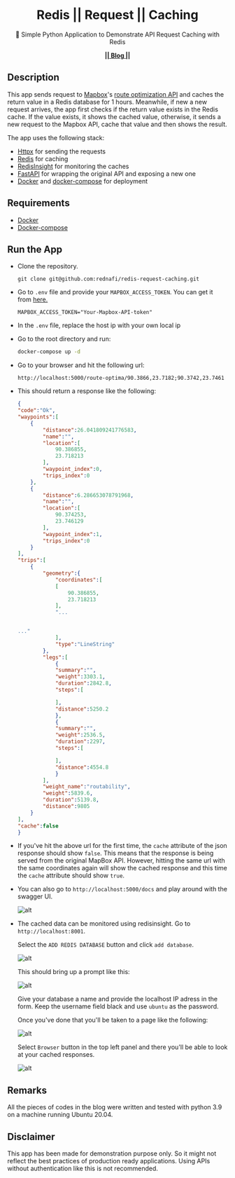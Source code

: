 <div align="center">

# Redis || Request || Caching

🐍 Simple Python Application to Demonstrate API Request Caching with Redis

</div>

<div align="center">

[**|| Blog ||**](https://rednafi.github.io/digressions/python/database/2020/05/25/python-redis-cache.html)

</div>

## Description

This app sends request to [Mapbox](https://www.mapbox.com/)'s [route optimization API](https://docs.mapbox.com/api/navigation/#optimization) and caches the return value in a Redis database for 1 hours. Meanwhile, if new a new request arrives, the app first checks if the return value exists in the Redis cache. If the value exists, it shows the cached value, otherwise, it sends a new request to the Mapbox API, cache that value and then shows the result.

The app uses the following stack:

* [Httpx](https://github.com/encode/httpx/) for sending the requests
* [Redis](https://redis.io/) for caching
* [RedisInsight](https://redislabs.com/redisinsight/) for monitoring the caches
* [FastAPI](https://github.com/tiangolo/fastapi) for wrapping the original API and exposing a new one
* [Docker](https://www.docker.com/) and [docker-compose](https://docs.docker.com/compose/) for deployment

## Requirements

* [Docker](https://www.docker.com/)
* [Docker-compose](https://docs.docker.com/compose/)

## Run the App

* Clone the repository.

    ```
    git clone git@github.com:rednafi/redis-request-caching.git
    ```

* Go to `.env` file and provide your `MAPBOX_ACCESS_TOKEN`. You can get it from [here.](https://docs.mapbox.com/help/how-mapbox-works/access-tokens/)

    ```
    MAPBOX_ACCESS_TOKEN="Your-Mapbox-API-token"
    ```

* In the `.env` file, replace the host ip with your own local ip

* Go to the root directory and run:

    ```bash
    docker-compose up -d
    ```

* Go to your browser and hit the following url:

    ```
    http://localhost:5000/route-optima/90.3866,23.7182;90.3742,23.7461
    ```

* This should return a response like the following:

    ```json
    {
    "code":"Ok",
    "waypoints":[
        {
            "distance":26.041809241776583,
            "name":"",
            "location":[
                90.386855,
                23.718213
            ],
            "waypoint_index":0,
            "trips_index":0
        },
        {
            "distance":6.286653078791968,
            "name":"",
            "location":[
                90.374253,
                23.746129
            ],
            "waypoint_index":1,
            "trips_index":0
        }
    ],
    "trips":[
        {
            "geometry":{
                "coordinates":[
                [
                    90.386855,
                    23.718213
                ],
                "...


    ..."
                ],
                "type":"LineString"
            },
            "legs":[
                {
                "summary":"",
                "weight":3303.1,
                "duration":2842.8,
                "steps":[

                ],
                "distance":5250.2
                },
                {
                "summary":"",
                "weight":2536.5,
                "duration":2297,
                "steps":[

                ],
                "distance":4554.8
                }
            ],
            "weight_name":"routability",
            "weight":5839.6,
            "duration":5139.8,
            "distance":9805
        }
    ],
    "cache":false
    }
    ```

* If you've hit the above url for the first time, the `cache` attribute of the json response should show `false`. This means that the response is being served from the original MapBox API. However, hitting the same url with the same coordinates again will show the cached response and this time the `cache` attribute should show `true`.

* You can also go to `http://localhost:5000/docs` and play around with the swagger UI.


    ![alt](https://user-images.githubusercontent.com/30027932/96722413-2d0e4500-13cf-11eb-852b-ec53f85585c1.png)



* The cached data can be monitored using redisinsight. Go to `http://localhost:8001`.

    Select the `ADD REDIS DATABASE` button and click `add database`.

    ![alt](https://user-images.githubusercontent.com/30027932/96720922-3bf3f800-13cd-11eb-82dc-b35dc9fc93bf.png)

    This should bring up a prompt like this:


    ![alt](https://user-images.githubusercontent.com/30027932/96721353-d3f1e180-13cd-11eb-9510-2baac21e6132.png)

    Give your database a name and provide the localhost IP adress in the form. Keep the username field black and use `ubuntu` as the password.

    Once you've done that you'll be taken to a page like the following:


    ![alt](https://user-images.githubusercontent.com/30027932/96721819-7ad67d80-13ce-11eb-9511-c1fa85ed129a.png)

    Select `Browser` button in the top left panel and there you'll be able to look at your cached responses.

    ![alt](https://user-images.githubusercontent.com/30027932/96722038-c0934600-13ce-11eb-9a38-fb489c13f0fc.png)



## Remarks

All the pieces of codes in the blog were written and tested with python 3.9 on a machine running Ubuntu 20.04.

## Disclaimer

This app has been made for demonstration purpose only. So it might not reflect the best practices of production ready applications. Using APIs without authentication like this is not recommended.

